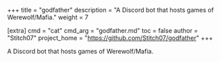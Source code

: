 +++
title = "godfather"
description = "A Discord bot that hosts games of Werewolf/Mafia."
weight = 7

[extra]
cmd = "cat"
cmd_arg = "godfather.md"
toc = false
author = "Stitch07"
project_home = "https://github.com/Stitch07/godfather"
+++

A Discord bot that hosts games of Werewolf/Mafia.
